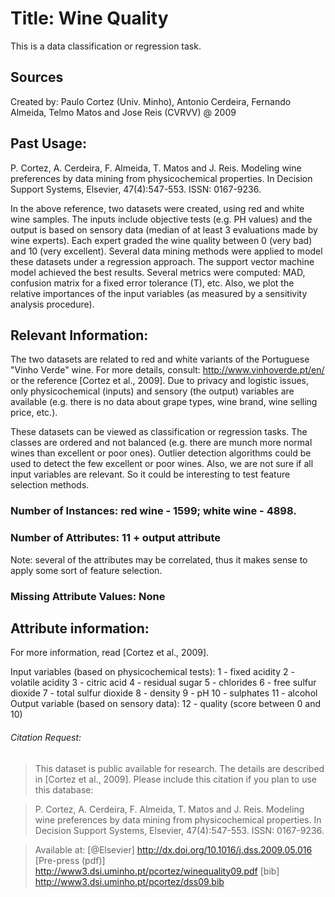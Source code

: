 # Title: Wine Quality 
This is a  data classification or regression task.

## Sources
   Created by: Paulo Cortez (Univ. Minho), Antonio Cerdeira, Fernando Almeida, Telmo Matos and Jose Reis (CVRVV) @ 2009
   
## Past Usage:

  P. Cortez, A. Cerdeira, F. Almeida, T. Matos and J. Reis. 
  Modeling wine preferences by data mining from physicochemical properties.
  In Decision Support Systems, Elsevier, 47(4):547-553. ISSN: 0167-9236.

  In the above reference, two datasets were created, using red and white wine samples.
  The inputs include objective tests (e.g. PH values) and the output is based on sensory data
  (median of at least 3 evaluations made by wine experts). Each expert graded the wine quality 
  between 0 (very bad) and 10 (very excellent). Several data mining methods were applied to model
  these datasets under a regression approach. The support vector machine model achieved the
  best results. Several metrics were computed: MAD, confusion matrix for a fixed error tolerance (T),
  etc. Also, we plot the relative importances of the input variables (as measured by a sensitivity
  analysis procedure).
 
## Relevant Information:

   The two datasets are related to red and white variants of the Portuguese "Vinho Verde" wine.
   For more details, consult: http://www.vinhoverde.pt/en/ or the reference [Cortez et al., 2009].
   Due to privacy and logistic issues, only physicochemical (inputs) and sensory (the output) variables 
   are available (e.g. there is no data about grape types, wine brand, wine selling price, etc.).

   These datasets can be viewed as classification or regression tasks.
   The classes are ordered and not balanced (e.g. there are munch more normal wines than
   excellent or poor ones). Outlier detection algorithms could be used to detect the few excellent
   or poor wines. Also, we are not sure if all input variables are relevant. So
   it could be interesting to test feature selection methods. 

### Number of Instances: red wine - 1599; white wine - 4898. 

### Number of Attributes: 11 + output attribute
  
   Note: several of the attributes may be correlated, thus it makes sense to apply some sort of
   feature selection.

### Missing Attribute Values: None


## Attribute information:

   For more information, read [Cortez et al., 2009].

   Input variables (based on physicochemical tests):
   1 - fixed acidity
   2 - volatile acidity
   3 - citric acid
   4 - residual sugar
   5 - chlorides
   6 - free sulfur dioxide
   7 - total sulfur dioxide
   8 - density
   9 - pH
   10 - sulphates
   11 - alcohol
   Output variable (based on sensory data): 
   12 - quality (score between 0 and 10)

###### Citation Request:
  > This dataset is public available for research. The details are described in [Cortez et al., 2009]. 
  > Please include this citation if you plan to use this database:

  > P. Cortez, A. Cerdeira, F. Almeida, T. Matos and J. Reis. 
  > Modeling wine preferences by data mining from physicochemical properties.
  > In Decision Support Systems, Elsevier, 47(4):547-553. ISSN: 0167-9236.

  > Available at: [@Elsevier] http://dx.doi.org/10.1016/j.dss.2009.05.016
   >              [Pre-press (pdf)] http://www3.dsi.uminho.pt/pcortez/winequality09.pdf
   >              [bib] http://www3.dsi.uminho.pt/pcortez/dss09.bib